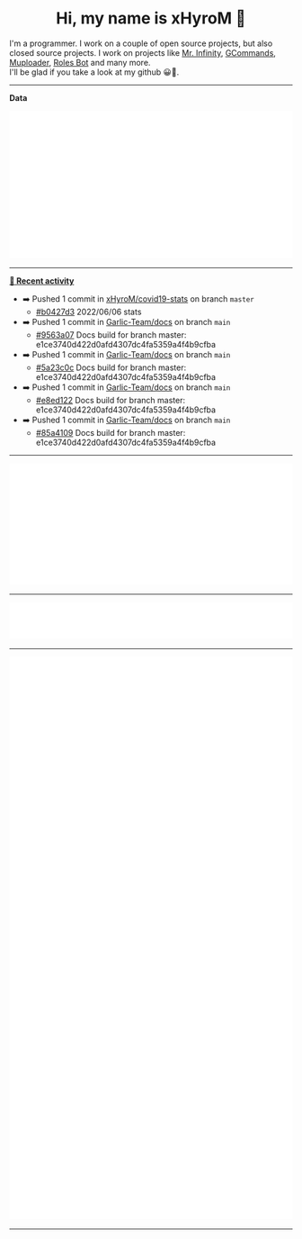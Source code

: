 <p align="center">
    <!-- <img src="https://avatars.githubusercontent.com/u/56601352" width="192" alt="hyro's pfp" /> -->
    <h1 align="center">Hi, my name is xHyroM 👋</h1>
</p>

I'm a programmer. I work on a couple of open source projects, but also closed source projects. I work on projects like [Mr. Infinity](https://discord.com/oauth2/authorize?client_id=720321585625694239&scope=bot%20applications.commands&permissions=8&redirect_uri=https://blobs.gq/imanager&prompt=consent&response_type=code), [GCommands](https://github.com/Garlic-Team/GCommands), [Muploader](https://github.com/xHyroM/Muploder), [Roles Bot](https://github.com/xHyroM/roles-bot) and many more.  
I'll be glad if you take a look at my github 😀👀.

___
**Data**

<img src="https://github.com/xHyroM/xHyroM/blob/master/.cache/base.svg">

___

**[📰 Recent activity](https://github.com/xHyroM)**
* ➡️ Pushed 1 commit in [xHyroM/covid19-stats](https://github.com/xHyroM/covid19-stats) on branch `master`
  * [#b0427d3](https://github.com/xHyroM/covid19-stats/commit/b0427d3) 2022/06/06 stats
* ➡️ Pushed 1 commit in [Garlic-Team/docs](https://github.com/Garlic-Team/docs) on branch `main`
  * [#9563a07](https://github.com/Garlic-Team/docs/commit/9563a07) Docs build for branch master: e1ce3740d422d0afd4307dc4fa5359a4f4b9cfba
* ➡️ Pushed 1 commit in [Garlic-Team/docs](https://github.com/Garlic-Team/docs) on branch `main`
  * [#5a23c0c](https://github.com/Garlic-Team/docs/commit/5a23c0c) Docs build for branch master: e1ce3740d422d0afd4307dc4fa5359a4f4b9cfba
* ➡️ Pushed 1 commit in [Garlic-Team/docs](https://github.com/Garlic-Team/docs) on branch `main`
  * [#e8ed122](https://github.com/Garlic-Team/docs/commit/e8ed122) Docs build for branch master: e1ce3740d422d0afd4307dc4fa5359a4f4b9cfba
* ➡️ Pushed 1 commit in [Garlic-Team/docs](https://github.com/Garlic-Team/docs) on branch `main`
  * [#85a4109](https://github.com/Garlic-Team/docs/commit/85a4109) Docs build for branch master: e1ce3740d422d0afd4307dc4fa5359a4f4b9cfba


___

<img src="https://github.com/xHyroM/xHyroM/blob/master/.cache/isocalendar.svg">

___

<img src="https://github.com/xHyroM/xHyroM/blob/master/.cache/languages.svg">

___

<img src="https://github.com/xHyroM/xHyroM/blob/master/.cache/achievements.svg">

___
